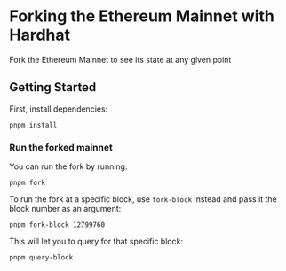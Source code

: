 # Forking the Ethereum Mainnet with Hardhat

Fork the Ethereum Mainnet to see its state at any given point

## Getting Started

First, install dependencies:

```
pnpm install
```


### Run the forked mainnet

You can run the fork by running:

```
pnpm fork
```

To run the fork at a specific block, use `fork-block` instead and pass it the block number as an argument:

```
pnpm fork-block 12799760
```

This will let you to query for that specific block:

```
pnpm query-block
```
